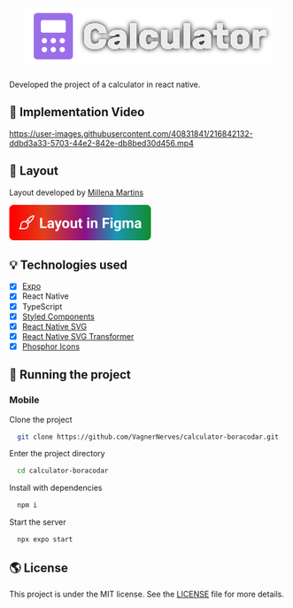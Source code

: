 <h1 align="center">
  <img alt="Calculator" title="Calculator" src="./.github/logocalculator.svg" />
</h1>

Developed the project of a calculator in react native.

## 🎥 Implementation Video



https://user-images.githubusercontent.com/40831841/216842132-ddbd3a33-5703-44e2-842e-db8bed30d456.mp4



## 🎨 Layout

Layout developed by [Millena Martins](https://www.linkedin.com/in/millenakmartins/)

[![Layout in Figma](https://github.com/VagnerNerves/default-readme/blob/main/assets/layout-in-figma.svg)](<https://www.figma.com/file/eetMiduFXxD0A1xl16KvTE/%23boraCodar---Desafio-5-(Community)?node-id=1%3A61&t=I8YHa5B8Wp4JdeL9-1>)

<!-- ## 👏 Learning and more implementations

Describe what you learned and implemented in the project. -->

## 💡 Technologies used

- [x] [Expo](https://expo.dev/)
- [x] React Native
- [x] TypeScript
- [x] [Styled Components](https://styled-components.com/)
- [x] [React Native SVG](https://docs.expo.dev/versions/latest/sdk/svg/)
- [x] [React Native SVG Transformer](https://github.com/kristerkari/react-native-svg-transformer)
- [x] [Phosphor Icons](https://github.com/duongdev/phosphor-react-native)

## 🚀 Running the project

### Mobile

Clone the project

```bash
  git clone https://github.com/VagnerNerves/calculator-boracodar.git
```

Enter the project directory

```bash
  cd calculator-boracodar
```

Install with dependencies

```bash
  npm i
```

Start the server

```bash
  npx expo start
```

<!-- ### Back-end

Clone the project

```bash
  git clone https://link-para-o-projeto
```

Enter the project directory

```bash
  cd my-project
```

Install with dependencies

```bash
  npm install
```

Start the server

```bash
  npm run start
```

### Front-end Web

Clone the project

```bash
  git clone https://link-para-o-projeto
```

Enter the project directory

```bash
  cd my-project
```

Install with dependencies

```bash
  npm install
```

Start the server

```bash
  npm run start
``` -->

<!-- ## 📝 Routes

[![Run in Postman](https://github.com/VagnerNerves/default-readme/blob/main/assets/run-in-postman.svg)](https://app.getpostman.com/run-collection/link)
[![Run in Insomnia](https://github.com/VagnerNerves/default-readme/blob/main/assets/run-in-insomnia.svg)](https://insomnia.rest/run/?label=NAMEPROJECT&uri=LINK) -->

## 🌎 License

This project is under the MIT license. See the [LICENSE](https://github.com/VagnerNerves/calculator-boracodar/blob/master/LICENSE) file for more details.
